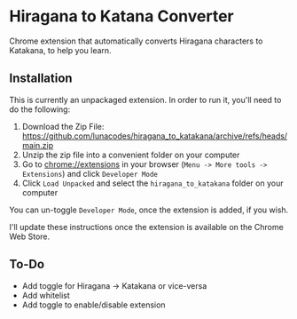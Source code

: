 # Hiragana to Katana Converter

Chrome extension that automatically converts Hiragana characters to Katakana, to help you learn.

## Installation

This is currently an unpackaged extension. In order to run it, you'll need to do the following:

1. Download the Zip File: <https://github.com/lunacodes/hiragana_to_katakana/archive/refs/heads/main.zip>
2. Unzip the zip file into a convenient folder on your computer
3. Go to [chrome://extensions](chrome://extensions) in your browser (`Menu -> More tools -> Extensions`) and click `Developer Mode`
4. Click `Load Unpacked` and select the `hiragana_to_katakana` folder on your computer

You can un-toggle `Developer Mode`, once the extension is added, if you wish. 

I'll update these instructions once the extension is available on the Chrome Web Store.

## To-Do

* Add toggle for Hiragana -> Katakana or vice-versa
* Add whitelist
* Add toggle to enable/disable extension
